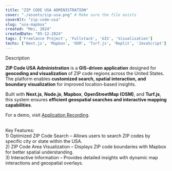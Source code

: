 ```yaml
---
title: "ZIP CODE USA ADMINISTRATION"
cover: "./assets/zip-usa.png" # Make sure the file exists
coverAlt: "zip-code-usa"
slug: "usa-mapbox"
created: "Mei, 2024"
createdDate: "05-12-2024"
tags: ['Freelance Project', 'Fullstack', 'GIS', 'Visualization']
techs: ['Next.js', 'Mapbox', 'OSM', 'Turf.js', 'Replit', 'JavaScript']
---
```


<div class="text-2xl font-semibold mb-2">Description</div>

**ZIP Code USA Administration** is a **GIS-driven application** designed for **geocoding and visualization** of ZIP code regions across the United States. The platform enables **customized search, spatial interaction, and boundary visualization** for improved location-based insights.

Built with **Next.js**, **Node.js**, **Mapbox**, **OpenStreetMap (OSM)**, and **Turf.js**, this system ensures **efficient geospatial searches and interactive mapping capabilities**.

For a demo, visit <span class="underline underline-offset-1 font-semibold">[Application Recording](https://www.awesomescreenshot.com/video/23519413?key=0a87ca737926ad89965c4de1f357d006)</span>.

<br/>
<div class="text-2xl font-semibold mb-2">Key Features: </div>

<div>
1) Optimized ZIP Code Search – Allows users to search ZIP codes by specific city or state within the USA. <br/>
2) ZIP Code Area Visualization – Displays ZIP code boundaries with Mapbox for better spatial understanding. <br/>
3) Interactive Information – Provides detailed insights with dynamic map interactions and geospatial overlays. <br/>
</div>
